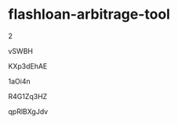 # flashloan-arbitrage-tool
2
















vSWBH








KXp3dEhAE




1aOi4n


R4G1Zq3HZ

qpRlBXgJdv
